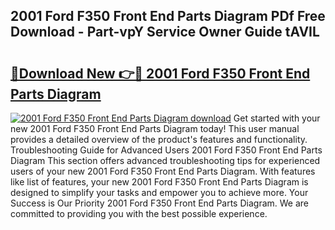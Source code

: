 ## 2001 Ford F350 Front End Parts Diagram PDf Free Download - Part-vpY Service Owner Guide tAVIL

# <h2><a href="http://dfpbts.blite.top/?on=2001+Ford+F350+Front+End+Parts+Diagram">🔗Download New 👉🔴 2001 Ford F350 Front End Parts Diagram</a></h2>

[![2001 Ford F350 Front End Parts Diagram download](https://i.imgur.com/lujVjoI.png)](http://dfpbts.blite.top/?on=2001+Ford+F350+Front+End+Parts+Diagram)
Get started with your new 2001 Ford F350 Front End Parts Diagram today! This user manual provides a detailed overview of the product's features and functionality. Troubleshooting Guide for Advanced Users 2001 Ford F350 Front End Parts Diagram This section offers advanced troubleshooting tips for experienced users of your new 2001 Ford F350 Front End Parts Diagram. With features like list of features, your new 2001 Ford F350 Front End Parts Diagram is designed to simplify your tasks and empower you to achieve more. Your Success is Our Priority 2001 Ford F350 Front End Parts Diagram. We are committed to providing you with the best possible experience.
